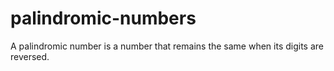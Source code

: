 # palindromic-numbers
A palindromic number is a number that remains the same when its digits are reversed. 
